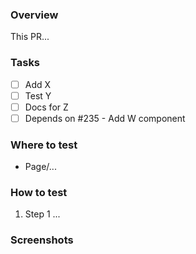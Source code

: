 ### Overview

This PR...

### Tasks

- [ ] Add X
- [ ] Test Y
- [ ] Docs for Z
- [ ] Depends on #235 - Add W component

### Where to test

- Page/...

### How to test

1. Step 1 ...

### Screenshots
